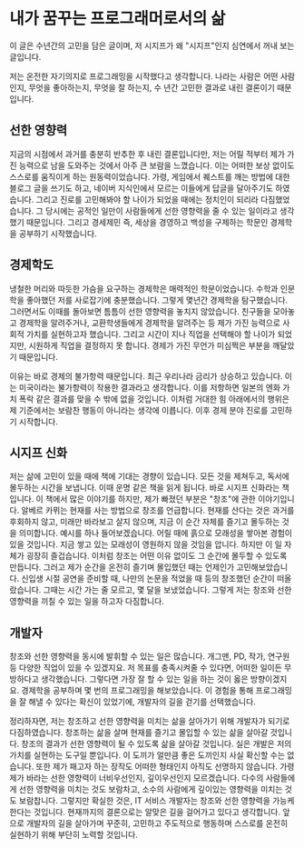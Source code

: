 # 내가 꿈꾸는 프로그래머로서의 삶

이 글은 수년간의 고민을 담은 글이며, 저 시지프가 왜 "시지프"인지 심연에서 꺼내 보는 글입니다.

저는 온전한 자기의지로 프로그래밍을 시작했다고 생각합니다. 나라는 사람은 어떤 사람인지, 무엇을 좋아하는지, 무엇을 잘 하는지, 수 년간 고민한 결과로 내린 결론이기 때문입니다.

## 선한 영향력

지금의 시점에서 과거를 충분히 반추한 후 내린 결론입니다만, 저는 어릴 적부터 제가 가진 능력으로 남을 도와주는 것에서 아주 큰 보람을 느꼈습니다. 이는 어떠한 보상 없이도 스스로를 움직이게 하는 원동력이었습니다. 가령, 게임에서 퀘스트를 깨는 방법에 대한 블로그 글을 쓰기도 하고, 네이버 지식인에서 모르는 이들에게 답글을 달아주기도 하였습니다. 그리고 진로를 고민해봐야 할 나이가 되었을 때에는 정치인이 되리라 다짐했었습니다. 그 당시에는 공적인 일만이 사람들에게 선한 영향력을 줄 수 있는 일이라고 생각했기 때문입니다. 그리고 경세제민 즉, 세상을 경영하고 백성을 구제하는 학문인 경제학을 공부하기 시작했습니다.

## 경제학도

냉철한 머리와 따듯한 가슴을 요구하는 경제학은 매력적인 학문이었습니다. 수학과 인문학을 좋아했던 저를 사로잡기에 충분했습니다. 그렇게 몇년간 경제학을 탐구했습니다. 그러면서도 이때를 돌아보면 틈틈이 선한 영향력을 놓치지 않았습니다. 친구들을 모아놓고 경제학을 알려주거나, 교환학생들에게 경제학을 알려주는 등 제가 가진 능력으로 사회적 가치를 실현하고자 했습니다. 그리고 시간이 지나 직업을 선택해야 할 나이가 되었지만, 시원하게 직업을 결정하지 못 합니다. 경제가 가진 무언가 미심쩍은 부분을 깨달았기 때문입니다.

이유는 바로 경제의 불가항력 때문입니다. 최근 우리나라 금리가 상승하고 있습니다. 이는 미국이라는 불가항력이 작용한 결과라고 생각합니다. 이를 저항하면 일본의 엔화 가치 폭락 같은 결과를 맞을 수 밖에 없을 것입니다. 이처럼 거대한 힘 아래에서의 행위은 제 기준에서는 보람찬 행동이 아니라는 생각에 이릅니다. 이후 경제 분야 진로를 고민하기 시작합니다.

## 시지프 신화

저는 삶에 고민이 있을 때에 책에 기대는 경향이 있습니다. 모든 것을 제쳐두고, 독서에 몰두하는 시간을 보냅니다. 이때 운명 같은 책을 읽게 됩니다. 바로 시지프 신화라는 책입니다. 이 책에서 많은 이야기를 하지만, 제가 빠졌던 부분은 "창조"에 관한 이야기입니다. 알베르 카뮈는 현재를 사는 방법으로 창조를 언급합니다. 현재를 산다는 것은 과거를 후회하지 않고, 미래만 바라보고 살지 않으며, 지금 이 순간 자체를 즐기고 몰두하는 것을 의미합니다. 예시를 하나 들어보겠습니다. 어릴 때에 흙으로 모래성을 쌓아본 경험이 있을 것입니다. 지금 쌓고 있는 모래성이 영원하지 않을 것임을 압니다. 하지만 이 일 자체가 굉장히 즐겁습니다. 이처럼 창조는 어떤 이유 없이도 그 순간에 몰두할 수 있도록 만듭니다. 그러고 제가 순간을 온전히 즐기며 몰입했던 때는 언제인가 고민해보았습니다. 신입생 시절 공연을 준비할 때, 나만의 논문을 적었을 때 등의 창조했던 순간이 떠올랐습니다. 그때는 시간 가는 줄 모르고, 몇 달을 보냈었습니다. 그렇게 저는 창조와 선한 영향력을 끼칠 수 있는 일을 하고자 다짐합니다.

## 개발자

창조와 선한 영향력을 동시에 발휘할 수 있는 일은 많습니다. 개그맨, PD, 작가, 연구원 등 다양한 직업이 있을 수 있겠지요. 저 목표를 충족시켜줄 수 있다면, 어떠한 일이든 무방하다고 생각했습니다. 그렇다면 가장 잘 할 수 있는 일을 하는 것이 옳은 방향이겠지요. 경제학을 공부하며 몇 번의 프로그래밍을 해보았습니다. 이 경험을 통해 프로그래밍을 잘 해낼 수 있다는 확신이 있었기에, 개발자의 길을 걷기를 선택했습니다.

정리하자면, 저는 창조하고 선한 영향력을 미치는 삶을 살아가기 위해 개발자가 되기로 다짐하였습니다. 창조하는 삶을 살며 현재를 즐기고 몰입할 수 있는 삶을 살아갈 것입니다. 창조의 결과가 선한 영향력이 될 수 있도록 삶을 살아갈 것입니다. 실은 개발은 저의 가치를 실현하는 도구일 뿐입니다. 이 도끼가 얼만큼 좋은 도끼인지 사실 확신할 수는 없습니다. 또한 제가 패고자 하는 장작도 어떠한 형태인지 아직도 선명하지 않습니다. 가령 제가 바라는 선한 영향력이 너비우선인지, 깊이우선인지 모르겠습니다. 다수의 사람들에게 선한 영향력을 미치는 것도 보람차고, 소수의 사람에게 깊이있는 영향력을 미치는 것도 보람찹니다. 그렇지만 확실한 것은, IT 서비스 개발자는 창조와 선한 영향력을 가능케한다는 것입니다. 현재까지의 결론으로는 알맞은 길을 걸어가고 있다고 생각합니다. 앞으로 개발자의 길을 살아가며 꾸준히, 고민하고 주도적으로 행동하며 스스로를 온전히 실현하기 위해 부단히 노력할 것입니다.
